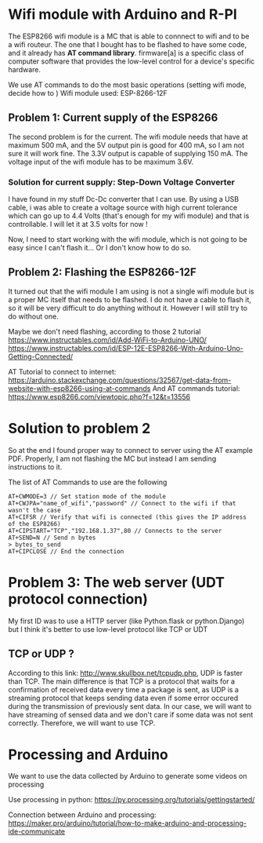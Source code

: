 # Wifi module with Arduino and R-PI

The ESP8266 wifi module is a MC that is able to connnect to wifi and to be a wifi routeur. The one that I bought has to be flashed to have some code, and it already has **AT command library**. firmware[a] is a specific class of computer software that provides the low-level control for a device's specific hardware.

We use AT commands to do the most basic operations (setting wifi mode, decide how to )
Wifi module used: ESP-8266-12F

## Problem 1: Current supply of the ESP8266

The second problem is for the current. The wifi module needs that have at maximum 500 mA, and the 5V output pin is good for 400 mA, so I am not sure it will work fine. The 3.3V output is capable of supplying 150 mA. The voltage input of the wifi module has to be maximum 3.6V.

### Solution for current supply: Step-Down Voltage Converter

I have found in my stuff Dc-Dc converter that I can use. By using a USB cable, i was able to create a voltage source with high current tolerance which can go up to 4.4 Volts (that's enough for my wifi module) and that is controllable. I will let it at 3.5 volts for now !

Now, I need to start working with the wifi module, which is not going to be easy since I can't flash it... Or I don't know how to do so.


## Problem 2: Flashing the ESP8266-12F

It turned out that the wifi module I am using is not a single wifi module but is a proper MC itself that needs to be flashed. I do not have a cable to flash it, so it will be very difficult to do anything without it. However I will still try to do without one.

Maybe we don't need flashing, according to those 2 tutorial
https://www.instructables.com/id/Add-WiFi-to-Arduino-UNO/
https://www.instructables.com/id/ESP-12E-ESP8266-With-Arduino-Uno-Getting-Connected/

AT Tutorial to connect to internet: https://arduino.stackexchange.com/questions/32567/get-data-from-website-with-esp8266-using-at-commands
And AT commands tutorial: https://www.esp8266.com/viewtopic.php?f=12&t=13556

# Solution to problem 2

So at the end I found proper way to connect to server using the AT example PDF. Properly, I am not flashing the MC but instead I am sending instructions to it.

The list of AT Commands to use are the following

```
AT+CWMODE=3 // Set station mode of the module
AT+CWJPA="name_of_wifi","password" // Connect to the wifi if that wasn't the case
AT+CIFSR // Verify that wifi is connected (this gives the IP address of the ESP8266)
AT+CIPSTART="TCP","192.168.1.37",80 // Connects to the server
AT+SEND=N // Send n bytes
> bytes_to_send
AT+CIPCLOSE // End the connection
```


# Problem 3: The web server (UDT protocol connection)

My first ID was to use a HTTP server (like Python.flask or python.Django) but I think it's better to use low-level protocol like TCP or UDT

## TCP or UDP ?

According to this link: http://www.skullbox.net/tcpudp.php, UDP is faster than TCP. The main difference is that TCP is a protocol that waits for a confirmation of received data every time a package is sent, as UDP is a streaming protocol that keeps sending data even if some error occured during the transmission of previously sent data. In our case, we will want to have streaming of sensed data and we don't care if some data was not sent correctly. Therefore, we will want to use TCP.






# Processing and Arduino

We want to use the data collected by Arduino to generate some videos on processing

Use processing in python: https://py.processing.org/tutorials/gettingstarted/

Connection between Arduino and processing: https://maker.pro/arduino/tutorial/how-to-make-arduino-and-processing-ide-communicate
